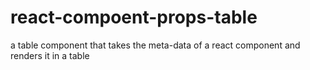 # react-compoent-props-table
a table component that takes the meta-data of a react component and renders it in a table
